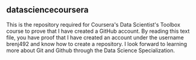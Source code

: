 ## datasciencecoursera
This is the repository required for Coursera's Data Scientist's Toolbox course to prove that I have created a GitHub account. By reading this text file, you have proof that I have created an account under the username brenj492 and know how to create a repository. I look forward to learning more about Git and Github through the Data Science Specialization.
